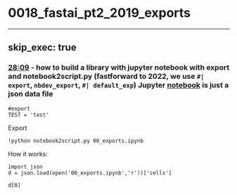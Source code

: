 # 0018_fastai_pt2_2019_exports
---
skip_exec: true
---


### [28:09](https://youtu.be/4u8FxNEDUeg?list=PLfYUBJiXbdtTIdtE1U8qgyxo4Jy2Y91uj&t=1689) - how to build a library with jupyter notebook with export and notebook2script.py (fastforward to 2022, we use `#| export`, `nbdev_export`, `#| default_exp`) Jupyter [notebook](https://nbviewer.org/github/fastai/course-v3/blob/7fceebfd14d4f3bc7e0ec649834309b8cb786e40/nbs/dl2/00_exports.ipynb) is just a json data file




```
#export
TEST = 'test'
```

Export


```
!python notebook2script.py 00_exports.ipynb
```

How it works:


```
import json
d = json.load(open('00_exports.ipynb','r'))['cells']
```


```
d[0]
```



